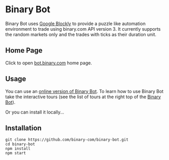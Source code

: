 # Binary Bot
Binary Bot uses [Google Blockly](https://developers.google.com/blockly) to provide a puzzle like automation environment to trade using binary.com API version 3. It currently supports the random markets only and the trades with ticks as their duration unit. 
## Home Page
Click to open [bot.binary.com](https://bot.binary.com/) home page.
## Usage
You can use an [online version of Binary Bot](https://bot.binary.com/bot.html). To learn how to use Binary Bot take the interactive tours (see the list of tours at the right top of the [Binary Bot](https://bot.binary.com/bot.html)).

Or you can install it locally...
## Installation
    git clone https://github.com/binary-com/binary-bot.git
    cd binary-bot
    npm install
    npm start